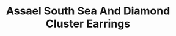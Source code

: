 ---
title: Assael South Sea And Diamond Cluster Earrings
description: |
  The full cut diamonds in these Pearl earrings will turn heads. These earrings are a perfect addition to any outfit.
specs: |
  Pair of Platinum Earrings with 28 Diamonds = 5.99 cts and Round South Sea Cultured Pearls 11.8 - 11.6mm
images:
  - assael-south-sea-and-diamond-cluster-earrings.jpg
category: Classic Assael
tags:
  - earrings
---